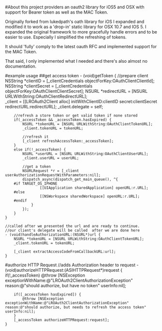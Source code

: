 #About
this project providers an oauth2 library for iOS5 and OSX with support for Bearer token as well as the MAC Token. 

Originally forked from lukedpath's oath library for iOS I expanded and modified it to work as a 'drop-in' static library for OSX 10.7 and IOS 5.
I expanded the original framework to more gracefully handle errors and to be easier to use. Especially I simplified the refreshing of tokens.

It should 'fully' comply to the latest oauth RFC and implemented support for the MAC Token. 

That said, I only implemented what I needed and there's also almost no documentation.

#example usage
##get access token
	- (void)getToken {
		//prepare client
		NSString *clientID = [_clientCredentials objectForKey:OAuthClientClientId];
		NSString *clientSecret = [_clientCredentials objectForKey:OAuthClientClientSecret];
		NSURL *redirectURL = [NSURL URLWithString:OAuthClientRedirectURL];	
		_client = [[LROAuth2Client alloc] initWithClientID:clientID secret:clientSecret redirectURL:redirectURL];
		_client.delegate = self;
	
		//refresh a store token or get valid token if none stored
		if(_accessToken && _accessToken.hasExpired) {
			NSURL *tokenURL = [NSURL URLWithString:OAuthClientTokenURL];
			_client.tokenURL = tokenURL;

			//refresh it 
			[_client refreshAccessToken:_accessToken];			
		}
		else if(!_accessToken) {
			NSURL *userURL = [NSURL URLWithString:OAuthClientUserURL];
			_client.userURL = userURL;

			//get a token
			NSURLRequest *r = [_client userAuthorizationRequestWithParameters:nil];
	        dispatch_async(dispatch_get_main_queue(), ^{
	    #if TARGET_OS_IPHONE
					[[UIApplication sharedApplication] openURL:r.URL];
	    #else
	                [[NSWorkspace sharedWorkspace] openURL:r.URL];
	    #endif
	            }
	        });
		}
	}

	//called after we presented the url and are ready to continue.
	//our client's delegate will be called  after we are done here
	- (void)handleAuthorizationURL:(NSURL*)url {
		NSURL *tokenURL = [NSURL URLWithString:OAuthClientTokenURL];
		_client.tokenURL = tokenURL;

		[_client extractAccessCodeFromCallbackURL:url];
	}
	
#authorize HTTP Request
	//adds Authorization header to request 
	- (void)authorizeHTTPRequest:(ASIHTTPRequest*)request {
		if(!_accessToken)
			@throw [NSException exceptionWithName:@"LROAuth2ClientAuthorizationException" reason:@"should authorize, but have no token" userInfo:nil];

		if([_accessToken hasExpired]) {
			@throw [NSException exceptionWithName:@"LROAuth2ClientAuthorizationException" reason:@"should authorize, but needs to refresh the access token" userInfo:nil];
		}
		[_accessToken authorizeHTTPRequest:request];
	}